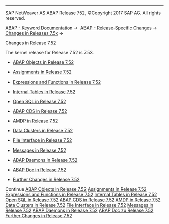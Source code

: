   

* * *

SAP NetWeaver AS ABAP Release 752, ©Copyright 2017 SAP AG. All rights reserved.

[ABAP - Keyword Documentation](https://help.sap.com/doc/abapdocu_752_index_htm/7.52/en-US/abenabap.htm) →  [ABAP - Release-Specific Changes](https://help.sap.com/doc/abapdocu_752_index_htm/7.52/en-US/abennews.htm) →  [Changes in Releases 7.5x](https://help.sap.com/doc/abapdocu_752_index_htm/7.52/en-US/abennews-75.htm) → 

Changes in Release 7.52

The kernel release for Release 7.52 is 7.53.

-   [ABAP Objects in Release 7.52](https://help.sap.com/doc/abapdocu_752_index_htm/7.52/en-US/abennews-752-abap_objects.htm)
    
-   [Assignments in Release 7.52](https://help.sap.com/doc/abapdocu_752_index_htm/7.52/en-US/abennews-752-assignments.htm)
    
-   [Expressions and Functions in Release 7.52](https://help.sap.com/doc/abapdocu_752_index_htm/7.52/en-US/abennews-752-expressions.htm)
    
-   [Internal Tables in Release 7.52](https://help.sap.com/doc/abapdocu_752_index_htm/7.52/en-US/abennews-752-itab.htm)
    
-   [Open SQL in Release 7.52](https://help.sap.com/doc/abapdocu_752_index_htm/7.52/en-US/abennews-752-open_sql.htm)
    
-   [ABAP CDS in Release 7.52](https://help.sap.com/doc/abapdocu_752_index_htm/7.52/en-US/abennews-752-abap_cds.htm)
    
-   [AMDP in Release 7.52](https://help.sap.com/doc/abapdocu_752_index_htm/7.52/en-US/abennews-752-amdp.htm)
    
-   [Data Clusters in Release 7.52](https://help.sap.com/doc/abapdocu_752_index_htm/7.52/en-US/abennews-752-data_cluster.htm)
    
-   [File Interface in Release 7.52](https://help.sap.com/doc/abapdocu_752_index_htm/7.52/en-US/abennews-752-dataset.htm)
    
-   [Messages in Release 7.52](https://help.sap.com/doc/abapdocu_752_index_htm/7.52/en-US/abennews-752-messages.htm)
    
-   [ABAP Daemons in Release 7.52](https://help.sap.com/doc/abapdocu_752_index_htm/7.52/en-US/abennews-752-daemons.htm)
    
-   [ABAP Doc in Release 7.52](https://help.sap.com/doc/abapdocu_752_index_htm/7.52/en-US/abennews-752-abap_doc.htm)
    
-   [Further Changes in Release 7.52](https://help.sap.com/doc/abapdocu_752_index_htm/7.52/en-US/abennews-752-others.htm)
    

Continue
[ABAP Objects in Release 7.52](https://help.sap.com/doc/abapdocu_752_index_htm/7.52/en-US/abennews-752-abap_objects.htm)
[Assignments in Release 7.52](https://help.sap.com/doc/abapdocu_752_index_htm/7.52/en-US/abennews-752-assignments.htm)
[Expressions and Functions in Release 7.52](https://help.sap.com/doc/abapdocu_752_index_htm/7.52/en-US/abennews-752-expressions.htm)
[Internal Tables in Release 7.52](https://help.sap.com/doc/abapdocu_752_index_htm/7.52/en-US/abennews-752-itab.htm)
[Open SQL in Release 7.52](https://help.sap.com/doc/abapdocu_752_index_htm/7.52/en-US/abennews-752-open_sql.htm)
[ABAP CDS in Release 7.52](https://help.sap.com/doc/abapdocu_752_index_htm/7.52/en-US/abennews-752-abap_cds.htm)
[AMDP in Release 7.52](https://help.sap.com/doc/abapdocu_752_index_htm/7.52/en-US/abennews-752-amdp.htm)
[Data Clusters in Release 7.52](https://help.sap.com/doc/abapdocu_752_index_htm/7.52/en-US/abennews-752-data_cluster.htm)
[File Interface in Release 7.52](https://help.sap.com/doc/abapdocu_752_index_htm/7.52/en-US/abennews-752-dataset.htm)
[Messages in Release 7.52](https://help.sap.com/doc/abapdocu_752_index_htm/7.52/en-US/abennews-752-messages.htm)
[ABAP Daemons in Release 7.52](https://help.sap.com/doc/abapdocu_752_index_htm/7.52/en-US/abennews-752-daemons.htm)
[ABAP Doc zu Release 7.52](https://help.sap.com/doc/abapdocu_752_index_htm/7.52/en-US/abennews-752-abap_doc.htm)
[Further Changes in Release 7.52](https://help.sap.com/doc/abapdocu_752_index_htm/7.52/en-US/abennews-752-others.htm)